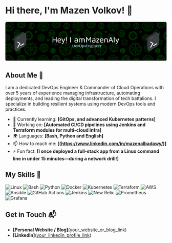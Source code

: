 # Hi there, I'm Mazen Volkov! 👋

![Banner Image](./github-header-image.png)

## About Me 🚀

I am a dedicated DevOps Engineer & Commander of Cloud Operations with over 5 years of experience managing infrastructure, automating deployments, and leading the digital transformation of tech battalions. I specialize in building resilient systems using modern DevOps tools and practices.

- 🌱 Currently learning: **[GitOps, and advanced Kubernetes patterns]**
- 🔭 Working on: **[Automated CI/CD pipelines using Jenkins and Terraform modules for multi-cloud infra]**
- 🌍 Languages: **[Bash, Python and English]**
- 📫 How to reach me: **[(https://www.linkedin.com/in/mazenalbadawy/)]**
- ⚡ Fun fact: **[I once deployed a full-stack app from a Linux command line in under 15 minutes—during a network drill!]**

## My Skills 🧠

![Linux](https://img.shields.io/badge/Linux-FCC624?style=flat-square&logo=linux&logoColor=black)
![Bash](https://img.shields.io/badge/Bash-4EAA25?style=flat-square&logo=gnu-bash&logoColor=white)
![Python](https://img.shields.io/badge/Python-3776AB?style=flat-square&logo=python&logoColor=white)
![Docker](https://img.shields.io/badge/Docker-2496ED?style=flat-square&logo=docker&logoColor=white)
![Kubernetes](https://img.shields.io/badge/Kubernetes-326CE5?style=flat-square&logo=kubernetes&logoColor=white)
![Terraform](https://img.shields.io/badge/Terraform-623CE4?style=flat-square&logo=terraform&logoColor=white)
![AWS](https://img.shields.io/badge/AWS-232F3E?style=flat-square&logo=amazon-aws&logoColor=white)
![Ansible](https://img.shields.io/badge/Ansible-EE0000?style=flat-square&logo=ansible&logoColor=white)
![GitHub Actions](https://img.shields.io/badge/GitHub_Actions-2088FF?style=flat-square&logo=github-actions&logoColor=white)
![Jenkins](https://img.shields.io/badge/Jenkins-D24939?style=flat-square&logo=jenkins&logoColor=white)
![New Relic](https://img.shields.io/badge/NewRelic-008C99?style=flat-square&logo=new-relic&logoColor=white)
![Prometheus](https://img.shields.io/badge/Prometheus-E6522C?style=flat-square&logo=prometheus&logoColor=white)
![Grafana](https://img.shields.io/badge/Grafana-F46800?style=flat-square&logo=grafana&logoColor=white)



## Get in Touch 📬

- **[Personal Website / Blog]**(your_website_or_blog_link)
- **[LinkedIn]**([your_linkedin_profile_link](https://www.linkedin.com/in/mazenalbadawy/))



